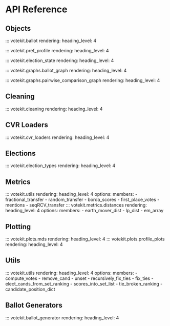 # API Reference

## Objects 
::: votekit.ballot
    rendering:
      heading_level: 4

::: votekit.pref_profile
    rendering:
      heading_level: 4

::: votekit.election_state
    rendering:
      heading_level: 4

::: votekit.graphs.ballot_graph
    rendering:
      heading_level: 4

::: votekit.graphs.pairwise_comparison_graph
    rendering:
      heading_level: 4
  
## Cleaning
::: votekit.cleaning
    rendering:
      heading_level: 4

## CVR Loaders
::: votekit.cvr_loaders
    rendering:
      heading_level: 4

## Elections
::: votekit.election_types
    rendering:
      heading_level: 4

## Metrics
::: votekit.utils
    rendering:
        heading_level: 4
    options:
        members:
            - fractional_transfer
            - random_transfer
            - borda_scores
            - first_place_votes
            - mentions
            - seqRCV_transfer
::: votekit.metrics.distances
    rendering:
        heading_level: 4
    options:
        members:
            - earth_mover_dist
            - lp_dist
            - em_array

## Plotting
::: votekit.plots.mds
    rendering:
        heading_level: 4
::: votekit.plots.profile_plots
    rendering:
        heading_level: 4

## Utils
::: votekit.utils
    rendering:
        heading_level: 4
    options:
        members:
            - compute_votes
            - remove_cand
            - unset
            - recursively_fix_ties
            - fix_ties
            - elect_cands_from_set_ranking
            - scores_into_set_list
            - tie_broken_ranking
            - candidate_position_dict

## Ballot Generators
::: votekit.ballot_generator
    rendering:
        heading_level: 4


